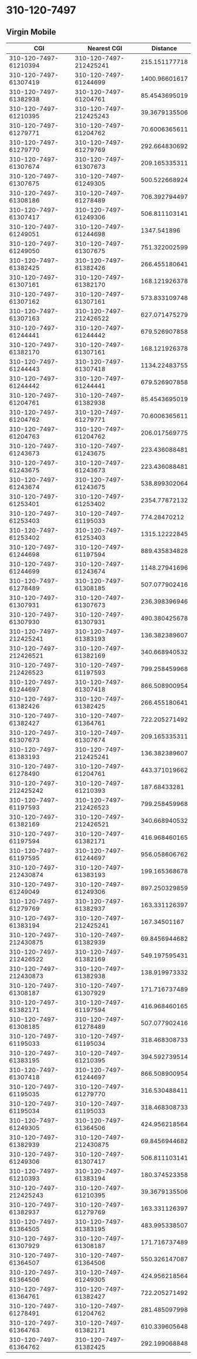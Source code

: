 # 310-120-7497
## Virgin Mobile


| CGI | Nearest CGI | Distance |
|-----|-------------|----------|
| 310-120-7497-61210394 | 310-120-7497-212425241 | 215.151177718 |
| 310-120-7497-61307419 | 310-120-7497-61244699 | 1400.96601617 |
| 310-120-7497-61382938 | 310-120-7497-61204761 | 85.4543695019 |
| 310-120-7497-61210395 | 310-120-7497-212425243 | 39.3679135506 |
| 310-120-7497-61279771 | 310-120-7497-61204762 | 70.6006365611 |
| 310-120-7497-61279770 | 310-120-7497-61279769 | 292.664830692 |
| 310-120-7497-61307674 | 310-120-7497-61307673 | 209.165335311 |
| 310-120-7497-61307675 | 310-120-7497-61249305 | 500.522668924 |
| 310-120-7497-61308186 | 310-120-7497-61278489 | 706.392794497 |
| 310-120-7497-61307417 | 310-120-7497-61249306 | 506.811103141 |
| 310-120-7497-61249051 | 310-120-7497-61244698 | 1347.541896 |
| 310-120-7497-61249050 | 310-120-7497-61307675 | 751.322002599 |
| 310-120-7497-61382425 | 310-120-7497-61382426 | 266.455180641 |
| 310-120-7497-61307161 | 310-120-7497-61382170 | 168.121926378 |
| 310-120-7497-61307162 | 310-120-7497-61307161 | 573.833109748 |
| 310-120-7497-61307163 | 310-120-7497-212426522 | 627.071475279 |
| 310-120-7497-61244441 | 310-120-7497-61244442 | 679.526907858 |
| 310-120-7497-61382170 | 310-120-7497-61307161 | 168.121926378 |
| 310-120-7497-61244443 | 310-120-7497-61307418 | 1134.22483755 |
| 310-120-7497-61244442 | 310-120-7497-61244441 | 679.526907858 |
| 310-120-7497-61204761 | 310-120-7497-61382938 | 85.4543695019 |
| 310-120-7497-61204762 | 310-120-7497-61279771 | 70.6006365611 |
| 310-120-7497-61204763 | 310-120-7497-61204762 | 206.017569775 |
| 310-120-7497-61243673 | 310-120-7497-61243675 | 223.436088481 |
| 310-120-7497-61243675 | 310-120-7497-61243673 | 223.436088481 |
| 310-120-7497-61243674 | 310-120-7497-61243675 | 538.899302064 |
| 310-120-7497-61253401 | 310-120-7497-61253402 | 2354.77872132 |
| 310-120-7497-61253403 | 310-120-7497-61195033 | 774.28470212 |
| 310-120-7497-61253402 | 310-120-7497-61253403 | 1315.12222845 |
| 310-120-7497-61244698 | 310-120-7497-61197594 | 889.435834828 |
| 310-120-7497-61244699 | 310-120-7497-61243674 | 1148.27941696 |
| 310-120-7497-61278489 | 310-120-7497-61308185 | 507.077902416 |
| 310-120-7497-61307931 | 310-120-7497-61307673 | 236.398396946 |
| 310-120-7497-61307930 | 310-120-7497-61307931 | 490.380425678 |
| 310-120-7497-212425241 | 310-120-7497-61383193 | 136.382389607 |
| 310-120-7497-212426521 | 310-120-7497-61382169 | 340.668940532 |
| 310-120-7497-212426523 | 310-120-7497-61197593 | 799.258459968 |
| 310-120-7497-61244697 | 310-120-7497-61307418 | 866.508900954 |
| 310-120-7497-61382426 | 310-120-7497-61382425 | 266.455180641 |
| 310-120-7497-61382427 | 310-120-7497-61364761 | 722.205271492 |
| 310-120-7497-61307673 | 310-120-7497-61307674 | 209.165335311 |
| 310-120-7497-61383193 | 310-120-7497-212425241 | 136.382389607 |
| 310-120-7497-61278490 | 310-120-7497-61204761 | 443.371019662 |
| 310-120-7497-212425242 | 310-120-7497-61210393 | 187.68433281 |
| 310-120-7497-61197593 | 310-120-7497-212426523 | 799.258459968 |
| 310-120-7497-61382169 | 310-120-7497-212426521 | 340.668940532 |
| 310-120-7497-61197594 | 310-120-7497-61382171 | 416.968460165 |
| 310-120-7497-61197595 | 310-120-7497-61244697 | 956.058606762 |
| 310-120-7497-212430874 | 310-120-7497-61383193 | 199.165368678 |
| 310-120-7497-61249049 | 310-120-7497-61249306 | 897.250329859 |
| 310-120-7497-61279769 | 310-120-7497-61382937 | 163.331126397 |
| 310-120-7497-61383194 | 310-120-7497-212425241 | 167.34501167 |
| 310-120-7497-212430875 | 310-120-7497-61382939 | 69.8456944682 |
| 310-120-7497-212426522 | 310-120-7497-61382169 | 549.197595431 |
| 310-120-7497-212430873 | 310-120-7497-61382938 | 138.919973332 |
| 310-120-7497-61308187 | 310-120-7497-61307929 | 171.716737489 |
| 310-120-7497-61382171 | 310-120-7497-61197594 | 416.968460165 |
| 310-120-7497-61308185 | 310-120-7497-61278489 | 507.077902416 |
| 310-120-7497-61195033 | 310-120-7497-61195034 | 318.468308733 |
| 310-120-7497-61383195 | 310-120-7497-61210395 | 394.592739514 |
| 310-120-7497-61307418 | 310-120-7497-61244697 | 866.508900954 |
| 310-120-7497-61195035 | 310-120-7497-61279770 | 316.530488411 |
| 310-120-7497-61195034 | 310-120-7497-61195033 | 318.468308733 |
| 310-120-7497-61249305 | 310-120-7497-61364506 | 424.956218564 |
| 310-120-7497-61382939 | 310-120-7497-212430875 | 69.8456944682 |
| 310-120-7497-61249306 | 310-120-7497-61307417 | 506.811103141 |
| 310-120-7497-61210393 | 310-120-7497-61383194 | 180.374523358 |
| 310-120-7497-212425243 | 310-120-7497-61210395 | 39.3679135506 |
| 310-120-7497-61382937 | 310-120-7497-61279769 | 163.331126397 |
| 310-120-7497-61364505 | 310-120-7497-61383195 | 483.995338507 |
| 310-120-7497-61307929 | 310-120-7497-61308187 | 171.716737489 |
| 310-120-7497-61364507 | 310-120-7497-61364506 | 550.326147087 |
| 310-120-7497-61364506 | 310-120-7497-61249305 | 424.956218564 |
| 310-120-7497-61364761 | 310-120-7497-61382427 | 722.205271492 |
| 310-120-7497-61278491 | 310-120-7497-61204762 | 281.485097998 |
| 310-120-7497-61364763 | 310-120-7497-61382171 | 610.339605648 |
| 310-120-7497-61364762 | 310-120-7497-61382425 | 292.199068848 |
